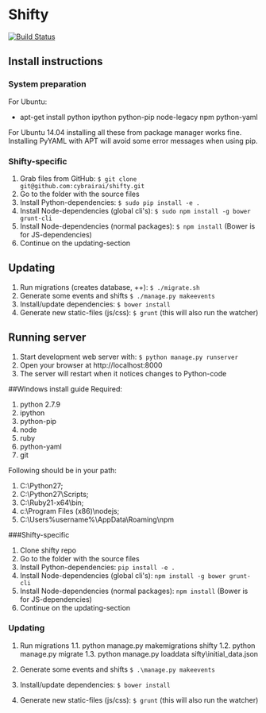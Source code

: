 # Shifty
[![Build Status](https://travis-ci.org/cybrairai/shifty.svg)](https://travis-ci.org/cybrairai/shifty)

## Install instructions

### System preparation
For Ubuntu:
* apt-get install python ipython python-pip node-legacy npm python-yaml

For Ubuntu 14.04 installing all these from package manager works fine. Installing PyYAML with APT will avoid some error messages when using pip.

### Shifty-specific
1. Grab files from GitHub: `$ git clone git@github.com:cybrairai/shifty.git`
2. Go to the folder with the source files
3. Install Python-dependencies: `$ sudo pip install -e .`
4. Install Node-dependencies (global cli's): `$ sudo npm install -g bower grunt-cli`
5. Install Node-dependencies (normal packages): `$ npm install` (Bower is for JS-dependencies)
6. Continue on the updating-section

## Updating
1. Run migrations (creates database, ++): `$ ./migrate.sh`
2. Generate some events and shifts `$ ./manage.py makeevents`
3. Install/update dependencies: `$ bower install`
4. Generate new static-files (js/css): `$ grunt` (this will also run the watcher)

## Running server
1. Start development web server with: `$ python manage.py runserver`
2. Open your browser at http://localhost:8000
3. The server will restart when it notices changes to Python-code


##WIndows install guide
 Required:
 1. python 2.7.9
 2. ipython
 3. python-pip
 4. node
 5. ruby
 6. python-yaml
 7. git

 
Following should be in your path: 
1. C:\Python27\;
2. C:\Python27\Scripts;
3. C:\Ruby21-x64\bin;
4. c:\Program Files (x86)\nodejs;
5. C:\Users\%username%\AppData\Roaming\npm

###Shifty-specific
1. Clone shifty repo
2. Go to the folder with the source files
3. Install Python-dependencies: `pip install -e .`
4. Install Node-dependencies (global cli's): `npm install -g bower grunt-cli`
5. Install Node-dependencies (normal packages): `npm install` (Bower is for JS-dependencies)
6. Continue on the updating-section

### Updating
1. Run migrations 
    1.1. python manage.py makemigrations shifty
    1.2. python manage.py migrate
    1.3. python manage.py loaddata sifty\initial_data.json

2. Generate some events and shifts `$ .\manage.py makeevents`
3. Install/update dependencies: `$ bower install`
4. Generate new static-files (js/css): `$ grunt` (this will also run the watcher)

